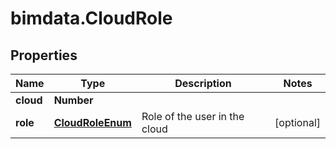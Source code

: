 # bimdata.CloudRole

## Properties

Name | Type | Description | Notes
------------ | ------------- | ------------- | -------------
**cloud** | **Number** |  | 
**role** | [**CloudRoleEnum**](CloudRoleEnum.md) | Role of the user in the cloud | [optional] 


